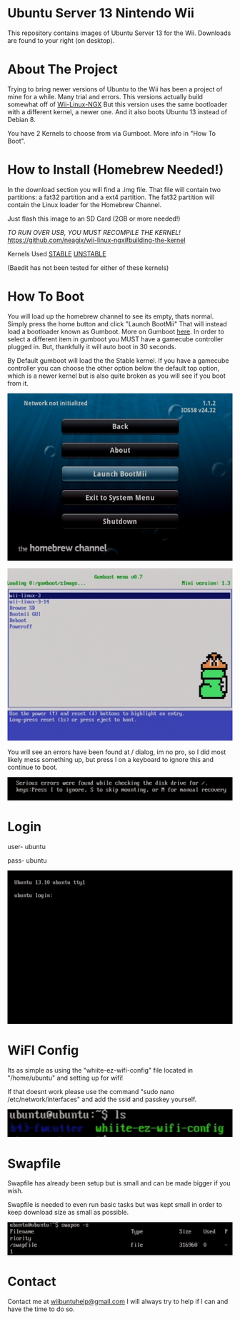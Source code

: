 # Ubuntu Server 13 Nintendo Wii



This repository contains images of Ubuntu Server 13 for the Wii. Downloads are found to your right (on desktop).

# About The Project
Trying to bring newer versions of Ubuntu to the Wii has been a project of mine for a while. Many trial and errors.
This versions actually build somewhat off of [Wii-Linux-NGX](https://github.com/neagix/wii-linux-ngx)
But this version uses the same bootloader with a different kernel, a newer one. And it also boots Ubuntu 13 instead of Debian 8.

You have 2 Kernels to choose from via Gumboot. More info in "How To Boot".

# How to Install (Homebrew Needed!)
In the download section you will find a .img file. That file will contain two partitions: a fat32 partition and a ext4 partition. The fat32 partition will contain the Linux loader for the Homebrew Channel.

Just flash this image to an SD Card (2GB or more needed!)

*TO RUN OVER USB, YOU MUST RECOMPILE THE KERNEL!*
https://github.com/neagix/wii-linux-ngx#building-the-kernel 

Kernels Used [STABLE](https://github.com/Wii-Linux/wii-linux-ngx/tree/stable-v3.x) [UNSTABLE](https://github.com/Wii-Linux/wii-linux-ngx/tree/stable-v3.14.19)

(Baedit has not been tested for either of these kernels)

# How To Boot
You will load up the homebrew channel to see its empty, thats normal. Simply press the home button and click "Launch BootMii"
That will instead load a bootloader known as Gumboot. More on Gumboot [here](https://neagix.github.io/gumboot/).
In order to select a different item in gumboot you MUST have a gamecube controller plugged in. But, thankfully it will auto boot in 30 seconds.

By Default gumboot will load the the Stable kernel. If you have a gamecube controller you can choose the other option below the default top option, which is a newer kernel but is also quite broken as you will see if you boot from it.

![alt text](https://github.com/Wiibuntu/Ubuntu14-Wii/blob/main/Screenshots/Screen%20Shot%202023-10-17%20at%205.50.29%20PM.png)

![alt text](https://github.com/Wiibuntu/Ubuntu-13.10-Wii/blob/main/Screenshots/Screenshot%202024-03-11%20115913.png?raw=true)

You will see an errors have been found at / dialog, im no pro, so I did most likely mess something up, but press I on a keyboard to ignore this and continue to boot.

![alt text](https://github.com/Wiibuntu/Ubuntu-13.10-Wii/blob/main/Screenshots/Screenshot%202024-03-11%20115949.png?raw=true)

# Login

user- ubuntu

pass- ubuntu

![alt text](https://github.com/Wiibuntu/Ubuntu-13.10-Wii/blob/main/Screenshots/Screenshot%202024-03-11%20120047.png?raw=true)

# WiFI Config
Its as simple as using the "whiite-ez-wifi-config" file located in "/home/ubuntu" and setting up for wifi!

If that doesnt work please use the command "sudo nano /etc/network/interfaces" and add the ssid and passkey yourself.

![alt text](https://github.com/Wiibuntu/Ubuntu-13.10-Wii/blob/main/Screenshots/Screenshot%202024.png?raw=true)

# Swapfile
Swapfile has already been setup but is small and can be made bigger if you wish.

Swapfile is needed to even run basic tasks but was kept small in order to keep download size as small as possible. 

![alt text](https://github.com/Wiibuntu/Ubuntu-13.10-Wii/blob/main/Screenshots/Screenshot%202024-03-11%20120110.png?raw=true)

# Contact
Contact me at wiibuntuhelp@gmail.com I will always try to help if I can and have the time to do so.
